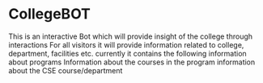 # CollegeBOT
This is an interactive Bot which will provide insight of the college through interactions
For all visitors it will provide information related to college, department, facilities etc.
currently it contains the following
information about programs
Information about the courses in the program
information about the CSE course/department
